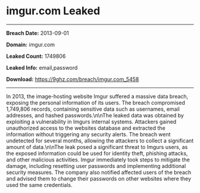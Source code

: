# imgur.com Leaked

------------
**Breach Date:** 2013-09-01

**Domain:** imgur.com

**Leaked Count:** 1749806

**Leaked Info:** email,password

**Download:** https://9ghz.com/breach/imgur.com_5458

------------
In 2013, the image-hosting website Imgur suffered a massive data breach, exposing the personal information of its users. The breach compromised 1,749,806 records, containing sensitive data such as usernames, email addresses, and hashed passwords.\n\nThe leaked data was obtained by exploiting a vulnerability in Imgurs internal systems. Attackers gained unauthorized access to the websites database and extracted the information without triggering any security alerts. The breach went undetected for several months, allowing the attackers to collect a significant amount of data.\n\nThe leak posed a significant threat to Imgurs users, as the exposed information could be used for identity theft, phishing attacks, and other malicious activities. Imgur immediately took steps to mitigate the damage, including resetting user passwords and implementing additional security measures. The company also notified affected users of the breach and advised them to change their passwords on other websites where they used the same credentials.
